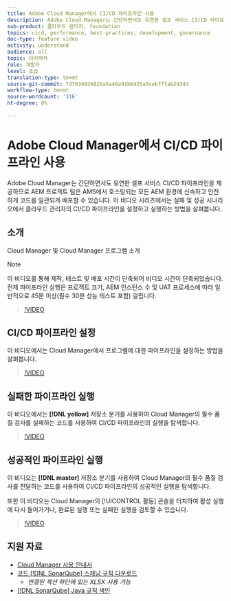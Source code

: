 ```yaml
---
title: Adobe Cloud Manager에서 CI/CD 파이프라인 사용
description: Adobe Cloud Manager는 간단하면서도 유연한 셀프 서비스 CI/CD 파이프라인을 제공하므로 AEM 프로젝트 팀은 AMS에서 호스팅되는 모든 AEM 환경에 신속하고 안전하게 코드를 일관되게 배포할 수 있습니다. 이 비디오 시리즈에서는 실패 및 성공 시나리오에서 클라우드 관리자의 CI/CD 파이프라인을 설정하고 실행하는 방법을 살펴봅니다.
sub-product: 클라우드 관리자, foundation
topics: cicd, performance, best-practices, development, governance
doc-type: feature video
activity: understand
audience: all
topic: 아키텍처
role: 개발자
level: 초급
translation-type: tm+mt
source-git-commit: 7d7034026826a5a46a91b6425a5cebfffab2934d
workflow-type: tm+mt
source-wordcount: '316'
ht-degree: 0%

---
```



# Adobe Cloud Manager에서 CI/CD 파이프라인 사용

Adobe Cloud Manager는 간단하면서도 유연한 셀프 서비스 CI/CD 파이프라인을 제공하므로 AEM 프로젝트 팀은 AMS에서 호스팅되는 모든 AEM 환경에 신속하고 안전하게 코드를 일관되게 배포할 수 있습니다. 이 비디오 시리즈에서는 실패 및 성공 시나리오에서 클라우드 관리자의 CI/CD 파이프라인을 설정하고 실행하는 방법을 살펴봅니다.

## 소개

Cloud Manager 및 Cloud Manager 프로그램 소개

>[!NOTE]
>
>이 비디오를 통해 제작, 테스트 및 배포 시간이 단축되어 비디오 시간이 단축되었습니다. 전체 파이프라인 실행은 프로젝트 크기, AEM 인스턴스 수 및 UAT 프로세스에 따라 일반적으로 45분 이상(필수 30분 성능 테스트 포함) 걸립니다.

>[!VIDEO](https://video.tv.adobe.com/v/23082/?quality=12&learn=on)

## CI/CD 파이프라인 설정

이 비디오에서는 Cloud Manager에서 프로그램에 대한 파이프라인을 설정하는 방법을 살펴봅니다.

>[!VIDEO](https://video.tv.adobe.com/v/23083/?quality=12&learn=on)

## 실패한 파이프라인 실행

이 비디오에서는 **[!DNL yellow]** 저장소 분기를 사용하여 Cloud Manager의 필수 품질 검사를 실패하는 코드를 사용하여 CI/CD 파이프라인의 실행을 탐색합니다.

>[!VIDEO](https://video.tv.adobe.com/v/23084/?quality=12&learn=on)

## 성공적인 파이프라인 실행

이 비디오는 **[!DNL master]** 저장소 분기를 사용하여 Cloud Manager의 필수 품질 검사를 전달하는 코드를 사용하여 CI/CD 파이프라인의 성공적인 실행을 탐색합니다.

또한 이 비디오는 Cloud Manager의 [!UICONTROL 활동] 콘솔을 터치하여 활성 실행에 다시 들어가거나, 완료된 실행 또는 실패한 실행을 검토할 수 있습니다.

>[!VIDEO](https://video.tv.adobe.com/v/23085/?quality=12&learn=on)

## 지원 자료

* [Cloud Manager 사용 안내서](https://helpx.adobe.com/experience-manager/cloud-manager/user-guide.html)
* [코드  [!DNL SonarQube] 스캐닝 규칙 다운로드](https://helpx.adobe.com/experience-manager/cloud-manager/using/understand-your-test-results.html#CodeQualityTesting)
   * *연결된 섹션 하단에 있는 XLSX 사용 가능*
* [[!DNL SonarQube] Java 규칙 색인](https://rules.sonarsource.com/java/)

